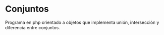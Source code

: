 # Conjuntos
Programa en php orientado a objetos que implementa unión, intersección y diferencia entre conjuntos.
